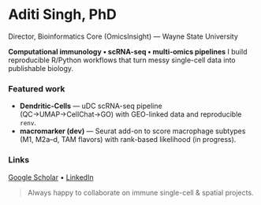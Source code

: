 # Aditi Singh, PhD
Director, Bioinformatics Core (OmicsInsight) — Wayne State University

**Computational immunology • scRNA-seq • multi-omics pipelines**
I build reproducible R/Python workflows that turn messy single-cell data into publishable biology.

### Featured work
- **Dendritic-Cells** — uDC scRNA-seq pipeline (QC→UMAP→CellChat→GO) with GEO-linked data and reproducible `renv`.  
- **macromarker (dev)** — Seurat add-on to score macrophage subtypes (M1, M2a–d, TAM flavors) with rank-based likelihood (in progress).

### Links
[Google Scholar](https://scholar.google.com/citations?user=kXG7oU8AAAAJ&hl=en) • [LinkedIn](https://www.linkedin.com/in/aditi-singh-76b35753/)

> Always happy to collaborate on immune single-cell & spatial projects.
